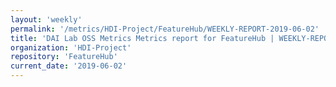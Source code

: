 ```yaml
---
layout: 'weekly'
permalink: '/metrics/HDI-Project/FeatureHub/WEEKLY-REPORT-2019-06-02'
title: 'DAI Lab OSS Metrics Metrics report for FeatureHub | WEEKLY-REPORT-2019-06-02'
organization: 'HDI-Project'
repository: 'FeatureHub'
current_date: '2019-06-02'
---
```

